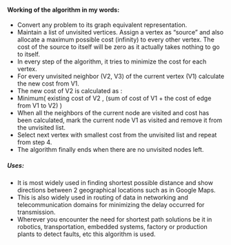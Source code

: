 #### Working of the algorithm in my words:

* Convert any problem to its graph equivalent representation.
* Maintain a list of unvisited vertices. Assign a vertex as “source” and also allocate a maximum possible cost (infinity) to every other vertex. The cost of the source to itself will be zero as it actually takes nothing to go to itself.
* In every step of the algorithm, it tries to minimize the cost for each vertex.
* For every unvisited neighbor (V2, V3) of the current vertex (V1) calculate the new cost from V1.
* The new cost of V2 is calculated as :
* Minimum( existing cost of V2 , (sum of cost of V1 + the cost of edge from V1 to V2) )
* When all the neighbors of the current node are visited and cost has been calculated, mark the current node V1 as visited and remove it from the unvisited list.
* Select next vertex with smallest cost from the unvisited list and repeat from step 4.
* The algorithm finally ends when there are no unvisited nodes left.

##### Uses:

* It is most widely used in finding shortest possible distance and show directions between 2 geographical locations such as in Google Maps.
* This is also widely used in routing of data in networking and telecommunication domains for minimizing the delay occurred for transmission.
* Wherever you encounter the need for shortest path solutions be it in robotics, transportation, embedded systems, factory or production plants to detect faults, etc this algorithm is used.
